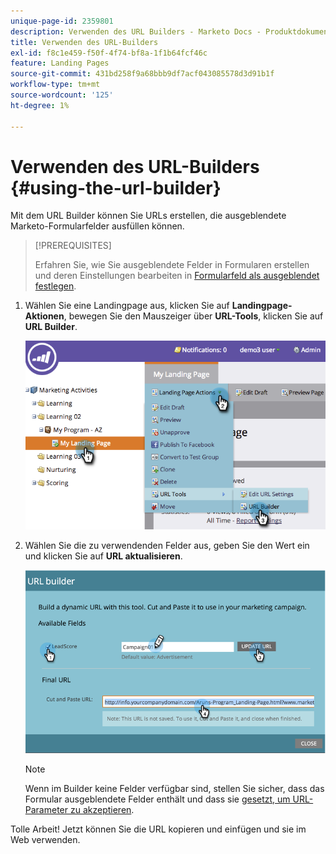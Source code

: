 ```yaml
---
unique-page-id: 2359801
description: Verwenden des URL Builders - Marketo Docs - Produktdokumentation
title: Verwenden des URL-Builders
exl-id: f8c1e459-f50f-4f74-bf8a-1f1b64fcf46c
feature: Landing Pages
source-git-commit: 431bd258f9a68bbb9df7acf043085578d3d91b1f
workflow-type: tm+mt
source-wordcount: '125'
ht-degree: 1%

---
```


# Verwenden des URL-Builders {#using-the-url-builder}

Mit dem URL Builder können Sie URLs erstellen, die ausgeblendete Marketo-Formularfelder ausfüllen können.

>[!PREREQUISITES]
>
>Erfahren Sie, wie Sie ausgeblendete Felder in Formularen erstellen und deren Einstellungen bearbeiten in [Formularfeld als ausgeblendet festlegen](/help/marketo/product-docs/demand-generation/forms/form-fields/set-a-form-field-as-hidden.md).

1. Wählen Sie eine Landingpage aus, klicken Sie auf **Landingpage-Aktionen**, bewegen Sie den Mauszeiger über **URL-Tools**, klicken Sie auf **URL Builder**.

   ![](assets/image2014-9-18-13-3a5-3a19.png)

1. Wählen Sie die zu verwendenden Felder aus, geben Sie den Wert ein und klicken Sie auf **URL aktualisieren**.

   ![](assets/image2014-9-18-13-3a5-3a28.png)

   >[!NOTE]
   >
   >Wenn im Builder keine Felder verfügbar sind, stellen Sie sicher, dass das Formular ausgeblendete Felder enthält und dass sie [gesetzt, um URL-Parameter zu akzeptieren](/help/marketo/product-docs/demand-generation/forms/form-fields/set-a-hidden-form-field-value.md#url-parameter).

Tolle Arbeit! Jetzt können Sie die URL kopieren und einfügen und sie im Web verwenden.
